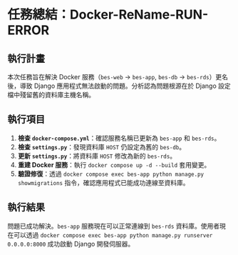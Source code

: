 # 任務總結：Docker-ReName-RUN-ERROR

## 執行計畫

本次任務旨在解決 Docker 服務（`bes-web` -> `bes-app`, `bes-db` -> `bes-rds`）更名後，導致 Django 應用程式無法啟動的問題。分析認為問題根源在於 Django 設定檔中殘留舊的資料庫主機名稱。

## 執行項目

1.  **檢查 `docker-compose.yml`**：確認服務名稱已更新為 `bes-app` 和 `bes-rds`。
2.  **檢查 `settings.py`**：發現資料庫 `HOST` 仍設定為舊的 `bes-db`。
3.  **更新 `settings.py`**：將資料庫 `HOST` 修改為新的 `bes-rds`。
4.  **重建 Docker 服務**：執行 `docker compose up -d --build` 套用變更。
5.  **驗證修復**：透過 `docker compose exec bes-app python manage.py showmigrations` 指令，確認應用程式已能成功連線至資料庫。

## 執行結果

問題已成功解決。`bes-app` 服務現在可以正常連線到 `bes-rds` 資料庫。使用者現在可以透過 `docker compose exec bes-app python manage.py runserver 0.0.0.0:8000` 成功啟動 Django 開發伺服器。
